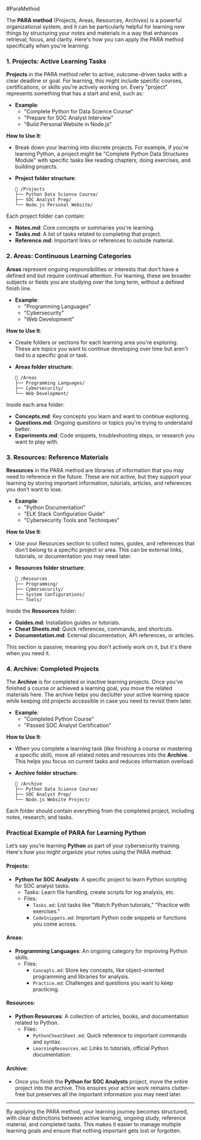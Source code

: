 #ParaMethod

The **PARA method** (Projects, Areas, Resources, Archives) is a powerful organizational system, and it can be particularly helpful for learning new things by structuring your notes and materials in a way that enhances retrieval, focus, and clarity. Here's how you can apply the PARA method specifically when you're learning:

### 1. **Projects: Active Learning Tasks**
**Projects** in the PARA method refer to active, outcome-driven tasks with a clear deadline or goal. For learning, this might include specific courses, certifications, or skills you're actively working on. Every "project" represents something that has a start and end, such as:

- **Example**: 
  - "Complete Python for Data Science Course"
  - "Prepare for SOC Analyst Interview"
  - "Build Personal Website in Node.js"
  
**How to Use It**:
- Break down your learning into discrete projects. For example, if you're learning Python, a project might be "Complete Python Data Structures Module" with specific tasks like reading chapters, doing exercises, and building projects.
  
- **Project folder structure**:
  ```
  📁 /Projects
  ├── Python Data Science Course/
  ├── SOC Analyst Prep/
  └── Node.js Personal Website/
  ```

Each project folder can contain:
- **Notes.md**: Core concepts or summaries you're learning.
- **Tasks.md**: A list of tasks related to completing that project.
- **Reference.md**: Important links or references to outside material.

### 2. **Areas: Continuous Learning Categories**
**Areas** represent ongoing responsibilities or interests that don’t have a defined end but require continual attention. For learning, these are broader subjects or fields you are studying over the long term, without a defined finish line.

- **Example**:
  - "Programming Languages"
  - "Cybersecurity"
  - "Web Development"
  
**How to Use It**:
- Create folders or sections for each learning area you're exploring. These are topics you want to continue developing over time but aren't tied to a specific goal or task.
  
- **Areas folder structure**:
  ```
  📁 /Areas
  ├── Programming Languages/
  ├── Cybersecurity/
  └── Web Development/
  ```

Inside each area folder:
- **Concepts.md**: Key concepts you learn and want to continue exploring.
- **Questions.md**: Ongoing questions or topics you're trying to understand better.
- **Experiments.md**: Code snippets, troubleshooting steps, or research you want to play with.

### 3. **Resources: Reference Materials**
**Resources** in the PARA method are libraries of information that you may need to reference in the future. These are not active, but they support your learning by storing important information, tutorials, articles, and references you don’t want to lose.

- **Example**:
  - "Python Documentation"
  - "ELK Stack Configuration Guide"
  - "Cybersecurity Tools and Techniques"
  
**How to Use It**:
- Use your Resources section to collect notes, guides, and references that don't belong to a specific project or area. This can be external links, tutorials, or documentation you may need later.
  
- **Resources folder structure**:
  ```
  📁 /Resources
  ├── Programming/
  ├── Cybersecurity/
  ├── System Configurations/
  └── Tools/
  ```

Inside the **Resources** folder:
- **Guides.md**: Installation guides or tutorials.
- **Cheat Sheets.md**: Quick references, commands, and shortcuts.
- **Documentation.md**: External documentation, API references, or articles.

This section is passive, meaning you don't actively work on it, but it's there when you need it.

### 4. **Archive: Completed Projects**
The **Archive** is for completed or inactive learning projects. Once you've finished a course or achieved a learning goal, you move the related materials here. The archive helps you declutter your active learning space while keeping old projects accessible in case you need to revisit them later.

- **Example**:
  - "Completed Python Course"
  - "Passed SOC Analyst Certification"
  
**How to Use It**:
- When you complete a learning task (like finishing a course or mastering a specific skill), move all related notes and resources into the **Archive**. This helps you focus on current tasks and reduces information overload.
  
- **Archive folder structure**:
  ```
  📁 /Archive
  ├── Python Data Science Course/
  ├── SOC Analyst Prep/
  └── Node.js Website Project/
  ```

Each folder should contain everything from the completed project, including notes, research, and tasks.

### Practical Example of PARA for Learning Python
Let’s say you’re learning **Python** as part of your cybersecurity training. Here's how you might organize your notes using the PARA method:

#### Projects:
- **Python for SOC Analysts**: A specific project to learn Python scripting for SOC analyst tasks.
  - Tasks: Learn file handling, create scripts for log analysis, etc.
  - Files:
    - `Tasks.md`: List tasks like "Watch Python tutorials," "Practice with exercises."
    - `CodeSnippets.md`: Important Python code snippets or functions you come across.

#### Areas:
- **Programming Languages**: An ongoing category for improving Python skills.
  - Files:
    - `Concepts.md`: Store key concepts, like object-oriented programming and libraries for analysis.
    - `Practice.md`: Challenges and questions you want to keep practicing.

#### Resources:
- **Python Resources**: A collection of articles, books, and documentation related to Python.
  - Files:
    - `PythonCheatSheet.md`: Quick reference to important commands and syntax.
    - `LearningResources.md`: Links to tutorials, official Python documentation.

#### Archive:
- Once you finish the **Python for SOC Analysts** project, move the entire project into the archive. This ensures your active work remains clutter-free but preserves all the important information you may need later.

---

By applying the PARA method, your learning journey becomes structured, with clear distinctions between active learning, ongoing study, reference material, and completed tasks. This makes it easier to manage multiple learning goals and ensure that nothing important gets lost or forgotten.
